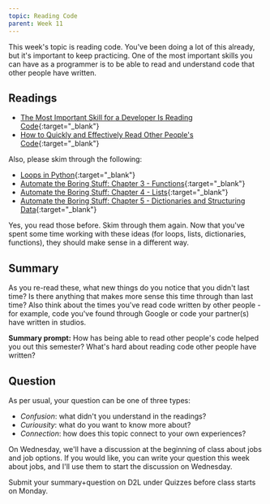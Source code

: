 ```yaml
---
topic: Reading Code
parent: Week 11
---
```


This week's topic is reading code. You've been doing a lot of this already, but it's important to keep practicing. One of the most important skills you can have as a programmer is to be able to read and understand code that other people have written.

## Readings

* [The Most Important Skill for a Developer Is Reading Code](https://medium.com/teawithtechies/the-most-important-skill-for-developers-is-reading-code-f5fcc5759f72){:target="_blank"} 
* [How to Quickly and Effectively Read Other People's Code](https://selftaughtcoders.com/how-to-quickly-and-effectively-read-other-peoples-code/){:target="_blank"}

Also, please skim through the following:

* [Loops in Python](https://www.geeksforgeeks.org/loops-in-python/){:target="_blank"}
* [Automate the Boring Stuff: Chapter 3 - Functions](https://automatetheboringstuff.com/chapter3/){:target="_blank"}
* [Automate the Boring Stuff: Chapter 4 - Lists](https://automatetheboringstuff.com/chapter4/){:target="_blank"}
* [Automate the Boring Stuff: Chapter 5 - Dictionaries and Structuring Data](https://automatetheboringstuff.com/chapter5/){:target="_blank"}

Yes, you read those before. Skim through them again. Now that you've spent some time working with these ideas (for loops, lists, dictionaries, functions), they should make sense in a different way.  

## Summary

As you re-read these, what new things do you notice that you didn't last time? Is there anything that makes more sense this time through than last time? Also think about the times you've read code written by other people - for example, code you've found through Google or code your partner(s) have written in studios.

**Summary prompt:** How has being able to read other people's code helped you out this semester? What's hard about reading code other people have written?

## Question

As per usual, your question can be one of three types:
* *Confusion*: what didn't you understand in the readings?
* *Curiousity*: what do you want to know more about?
* *Connection*: how does this topic connect to your own experiences?

On Wednesday, we'll have a discussion at the beginning of class about jobs and job options. If you would like, you can write your question this week about jobs, and I'll use them to start the discussion on Wednesday.

Submit your summary+question on D2L under Quizzes before class starts on Monday.
